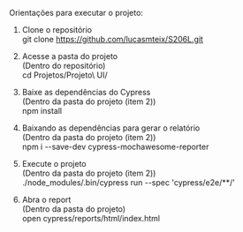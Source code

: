 Orientações para executar o projeto:

1. Clone o repositório  
git clone https://github.com/lucasmteix/S206L.git  

2. Acesse a pasta do projeto  
(Dentro do repositório)  
cd Projetos/Projeto\ UI/  

3. Baixe as dependências do Cypress  
(Dentro da pasta do projeto (item 2))  
npm install  

4. Baixando as dependências para gerar o relatório  
(Dentro da pasta do projeto (item 2))  
npm i --save-dev cypress-mochawesome-reporter  

5. Execute o projeto  
(Dentro da pasta do projeto (item 2))  
./node_modules/.bin/cypress run --spec 'cypress/e2e/**/'  

6. Abra o report  
(Dentro da pasta do projeto)  
open cypress/reports/html/index.html  